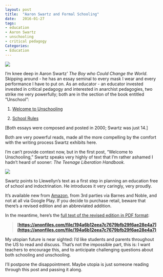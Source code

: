 ```yaml
---
layout: post
title:  "Aaron Swartz and Formal Schooling"
date:   2016-01-27
tags:
- education
- Aaron Swartz
- unschooling
- critical pedagogy
Categories:
- Education
---
```



![](http://ecx.images-amazon.com/images/I/51waG0MoAAL._SX334_BO1,204,203,200_.jpg)

I’m knee deep in Aaron Swartz’ _The Boy who Could Change the World_. Skipping around - he has an essay seminal to every mask I wear and every performance I have to put on. As an educator - an educator invested invested in critical pedagogy and interested in anarchist pedagogies, two strike me very powerfully; both are in the section of the book entitled “Unschool”:

1. [Welcome to Unschooling](http://web.archive.org/web/20020101214543/http://www.swartzfam.com:82/aaron/school/2001/04/05/)

2. [School Rules](https://books.google.com/books?id=TGE5CwAAQBAJ&amp;pg=PA327&amp;dq=school+rules+aaron+swartz&amp;hl=en&amp;sa=X&amp;ved=0ahUKEwiQ3MyP7sfKAhWmsYMKHS4lCM4Q6AEIHDAA#v=onepage&amp;q=school%20rules%20aaron%20swartz&amp;f=false)

[Both essays were composed and posted in 2000; Swartz was just 14.]


Both are very powerful reads, made all the more compelling by the comfort with the writing process Swartz exhibits here.

I’m can’t provide context now, but in the first post, “Welcome to Unschooling,” Swartz speaks very highly of text that I’m rather ashamed I hadn’t heard of sooner: _The Teenage Liberation Handbook._

![](https://upload.wikimedia.org/wikipedia/en/9/97/The_Teenage_Liberation_Handbook.jpg)

Swartz points to Llewellyn’s text as a first step in planning an education free of school and indoctrination. He introduces it very caringly, very proudly.

It’s available new from [Amazon](http://smile.amazon.com/Teenage-Liberation-Handbook-School-Education/dp/0962959170/ref=sr_1_1?ie=UTF8&qid=1453829250&sr=8-1&keywords=teenage+liberation+handbook), from 3rd parties via Barnes and Noble, and not at all via Google Play. If you decide to purchase retail, beware that there’s a revised edition and an abbreviated addition.

In the meantime, here’s the [full text of the revised edition in PDF format](https://anonfiles.com/file/194a6b12eea7c7679bfb29f6ae28e4a7):
> **[https://anonfiles.com/file/194a6b12eea7c7679bfb29f6ae28e4a7](https://anonfiles.com/file/194a6b12eea7c7679bfb29f6ae28e4a7)**

My utopian future is near sighted: I’d like students and parents throughout the US to read and discuss. That’s not the impossible part, this is: I want teachers to encourage this, and to anticipate challenging questions about both schooling and unschooling.

I’ll postpone the disappointment. Maybe utopia is just someone reading through this post and passing it along.
